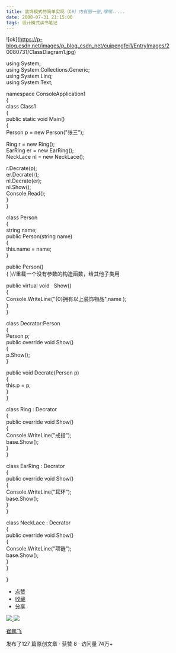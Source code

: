 ```yaml
---
title: 装饰模式的简单实现（C#）内有图一张,嘿嘿.....
date: 2008-07-31 21:15:00
tags: 设计模式读书笔记
---
```

![ok](https://p-blog.csdn.net/images/p_blog_csdn_net/cuipengfei1/EntryImages/2
0080731/ClassDiagram1.jpg)

using System;  
using System.Collections.Generic;  
using System.Linq;  
using System.Text;

namespace ConsoleApplication1  
{  
class Class1  
{  
public static void Main()  
{  
Person p = new Person("张三");

Ring r = new Ring();  
EarRing er = new EarRing();  
NeckLace nl = new NeckLace();

r.Decrate(p);  
er.Decrate(r);  
nl.Decrate(er);  
nl.Show();  
Console.Read();  
}  
}

class Person  
{  
string name;  
public Person(string name)  
{  
this.name = name;  
}

public Person()  
{ }//重载一个没有参数的构造函数，给其他子类用

public virtual void   Show()  
{  
Console.WriteLine("{0}拥有以上装饰物品",name );  
}  
}

class Decrator:Person  
{  
Person p;  
public override void Show()  
{  
p.Show();  
}

public void Decrate(Person p)  
{  
this.p = p;  
}  
}

class Ring : Decrator  
{  
public override void Show()  
{  
Console.WriteLine("戒指");  
base.Show();  
}  
}

class EarRing : Decrator  
{  
public override void Show()  
{  
Console.WriteLine("耳环");  
base.Show();  
}  
}

class NeckLace : Decrator  
{  
public override void Show()  
{  
Console.WriteLine("项链");  
base.Show();  
}  
}

}  

  * [ 点赞  ](javascript:;)
  * [ 收藏  ](javascript:;)
  * [ 分享 ](javascript:;)

[ ![](https://profile.csdnimg.cn/5/2/5/3_cuipengfei1)
![](https://g.csdnimg.cn/static/user-reg-year/1x/11.png)
](https://blog.csdn.net/cuipengfei1)

[ 崔鹏飞 ](https://blog.csdn.net/cuipengfei1)

发布了127 篇原创文章  ·  获赞 8  ·  访问量 74万+

